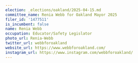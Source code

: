 ```yaml
---
election: _elections/oakland/2025-04-15.md
committee_name: Renia Webb for Oakland Mayor 2025
filer_id: '1477511'
is_incumbent: false
name: Renia Webb
occupation: Educator/Safety Legislator
photo_url: Renia-Webb
twitter_url: webbforoakland
website_url: https://www.webbforoakland.com/
instagram_url: https://www.instagram.com/webbforoakland/
---
```

